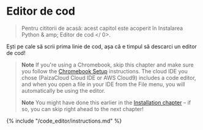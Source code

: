 # Editor de cod

> Pentru cititorii de acasă: acest capitol este acoperit în  Instalarea Python & amp; Editor de cod </ 0>.</p> </blockquote> 
> 
> Ești pe cale să scrii prima linie de cod, așa că e timpul să descarci un editor de cod!
> 
> > **Note** If you're using a Chromebook, skip this chapter and make sure you follow the [Chromebook Setup](../chromebook_setup/README.md) instructions. The cloud IDE you chose (PaizaCloud Cloud IDE or AWS Cloud9) includes a code editor, and when you open a file in your IDE from the File menu, you will automatically be using the editor.
> > 
> > **Note** You might have done this earlier in the [Installation chapter](../installation/README.md) – if so, you can skip right ahead to the next chapter!
> 
> {% include "/code_editor/instructions.md" %}